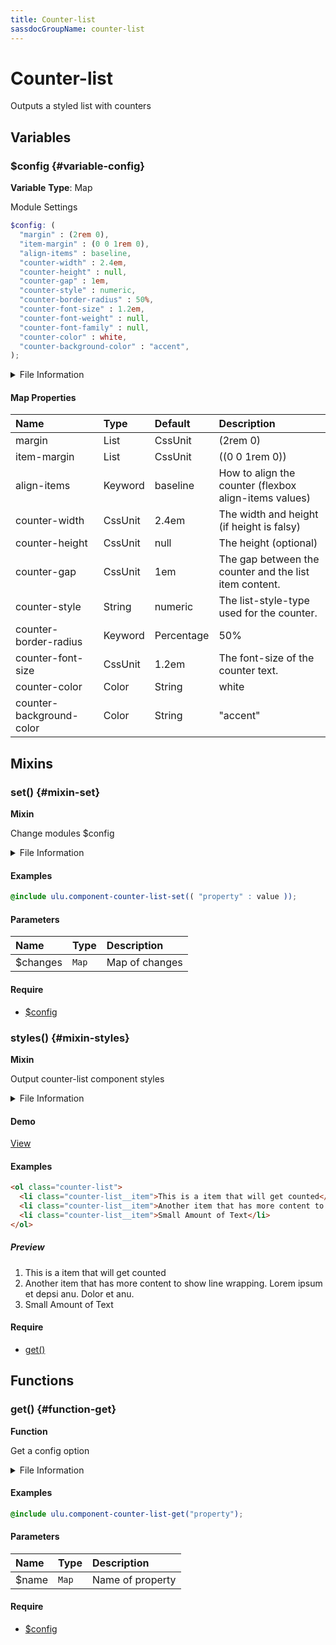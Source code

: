 ```yaml
---
title: Counter-list
sassdocGroupName: counter-list
---
```



# Counter-list

<div class="type-large">

Outputs a styled list with counters

</div>



## Variables




<div class="sassdoc-item-header">

###  $config {#variable-config}

  <div class="sassdoc-item-header__labels">
    <span class="tag tag--primary"><strong>Variable</strong></span> <span class="tag"><strong>Type</strong>: Map</span>
  </div>

</div>

  

Module Settings
    
    

``` scss
$config: (
  "margin" : (2rem 0),
  "item-margin" : (0 0 1rem 0),
  "align-items" : baseline, 
  "counter-width" : 2.4em,
  "counter-height" : null,
  "counter-gap" : 1em,
  "counter-style" : numeric,
  "counter-border-radius" : 50%,
  "counter-font-size" : 1.2em,
  "counter-font-weight" : null,
  "counter-font-family" : null,
  "counter-color" : white,
  "counter-background-color" : "accent",
);
```
  


<details>
  <summary>File Information</summary>
  
- **File:** _counter-list.scss
- **Group:** counter-list
- **Type:** variable
- **Lines (comments):** 11-23
- **Lines (code):** 25-39

</details>

    

#### Map Properties


|Name|Type|Default|Description|
|:--|:--|:--|:--|
|margin|List|CssUnit|(2rem 0)|The top and bottom margin of the list.|
|item-margin|List|CssUnit|((0 0 1rem 0))|The margin applied to each list item.|
|align-items|Keyword|baseline|How to align the counter (flexbox align-items values)|
|counter-width|CssUnit|2.4em|The width and height (if height is falsy)|
|counter-height|CssUnit|null|The height (optional)|
|counter-gap|CssUnit|1em|The gap between the counter and the list item content.|
|counter-style|String|numeric|The list-style-type used for the counter.|
|counter-border-radius|Keyword|Percentage|50%|The border-radius of the counter element.|
|counter-font-size|CssUnit|1.2em|The font-size of the counter text.|
|counter-color|Color|String|white|The text color of the counter. Accepts color names or hex codes.|
|counter-background-color|Color|String|"accent"|The background color of the counter. Refers to a color in the color module.|

    
  

## Mixins




<div class="sassdoc-item-header">

###  set() {#mixin-set}

  <div class="sassdoc-item-header__labels">
    <span class="tag tag--primary"><strong>Mixin</strong></span>
  </div>

</div>

  

Change modules $config
    
    


<details>
  <summary>File Information</summary>
  
- **File:** _counter-list.scss
- **Group:** counter-list
- **Type:** mixin
- **Lines (comments):** 41-44
- **Lines (code):** 46-48

</details>

    

#### Examples

      


``` scss
@include ulu.component-counter-list-set(( "property" : value ));
```
  



      

#### Parameters


|Name|Type|Description|
|:--|:--|:--|
|$changes|`Map`|Map of changes|

    

#### Require

- [$config](/sass/components/accordion/#variable-config)
  


<div class="sassdoc-item-header">

###  styles() {#mixin-styles}

  <div class="sassdoc-item-header__labels">
    <span class="tag tag--primary"><strong>Mixin</strong></span>
  </div>

</div>

  

Output counter-list component styles
    
    


<details>
  <summary>File Information</summary>
  
- **File:** _counter-list.scss
- **Group:** counter-list
- **Type:** mixin
- **Lines (comments):** 59-66
- **Lines (code):** 68-137

</details>

    


<div class="callout callout--demo crop-margins">

#### Demo



<a class="button" href="/demos/counter-list">View</a>

</div>



#### Examples

      


``` html
<ol class="counter-list">
  <li class="counter-list__item">This is a item that will get counted</li>
  <li class="counter-list__item">Another item that has more content to show line wrapping. Lorem ipsum et depsi anu. Dolor et anu.</li>
  <li class="counter-list__item">Small Amount of Text</li>
</ol>
```
  


##### Preview

<div>
<ol class="counter-list">
  <li class="counter-list__item">This is a item that will get counted</li>
  <li class="counter-list__item">Another item that has more content to show line wrapping. Lorem ipsum et depsi anu. Dolor et anu.</li>
  <li class="counter-list__item">Small Amount of Text</li>
</ol>
</div>

    

      

#### Require

- [get()](/sass/components/accordion/#function-get)
  
  

## Functions




<div class="sassdoc-item-header">

###  get() {#function-get}

  <div class="sassdoc-item-header__labels">
    <span class="tag tag--primary"><strong>Function</strong></span>
  </div>

</div>

  

Get a config option
    
    


<details>
  <summary>File Information</summary>
  
- **File:** _counter-list.scss
- **Group:** counter-list
- **Type:** function
- **Lines (comments):** 50-53
- **Lines (code):** 55-57

</details>

    

#### Examples

      


``` scss
@include ulu.component-counter-list-get("property");
```
  



      

#### Parameters


|Name|Type|Description|
|:--|:--|:--|
|$name|`Map`|Name of property|

    

#### Require

- [$config](/sass/components/accordion/#variable-config)
  
  
  